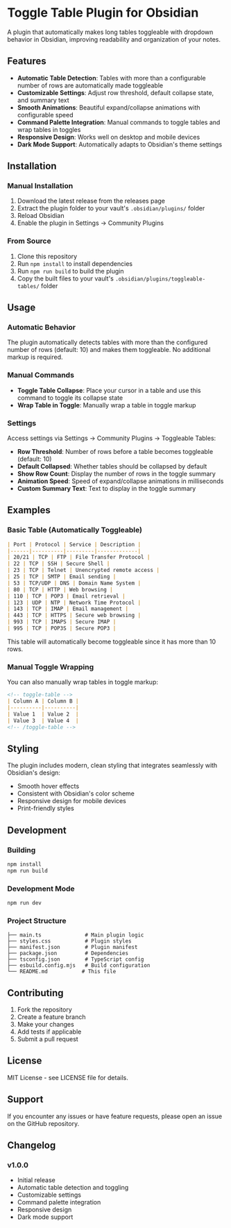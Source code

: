 # Toggle Table Plugin for Obsidian

A plugin that automatically makes long tables toggleable with dropdown behavior in Obsidian, improving readability and organization of your notes.

## Features

- **Automatic Table Detection**: Tables with more than a configurable number of rows are automatically made toggleable
- **Customizable Settings**: Adjust row threshold, default collapse state, and summary text
- **Smooth Animations**: Beautiful expand/collapse animations with configurable speed
- **Command Palette Integration**: Manual commands to toggle tables and wrap tables in toggles
- **Responsive Design**: Works well on desktop and mobile devices
- **Dark Mode Support**: Automatically adapts to Obsidian's theme settings

## Installation

### Manual Installation

1. Download the latest release from the releases page
2. Extract the plugin folder to your vault's `.obsidian/plugins/` folder
3. Reload Obsidian
4. Enable the plugin in Settings → Community Plugins

### From Source

1. Clone this repository
2. Run `npm install` to install dependencies
3. Run `npm run build` to build the plugin
4. Copy the built files to your vault's `.obsidian/plugins/toggleable-tables/` folder

## Usage

### Automatic Behavior

The plugin automatically detects tables with more than the configured number of rows (default: 10) and makes them toggleable. No additional markup is required.

### Manual Commands

- **Toggle Table Collapse**: Place your cursor in a table and use this command to toggle its collapse state
- **Wrap Table in Toggle**: Manually wrap a table in toggle markup

### Settings

Access settings via Settings → Community Plugins → Toggleable Tables:

- **Row Threshold**: Number of rows before a table becomes toggleable (default: 10)
- **Default Collapsed**: Whether tables should be collapsed by default
- **Show Row Count**: Display the number of rows in the toggle summary
- **Animation Speed**: Speed of expand/collapse animations in milliseconds
- **Custom Summary Text**: Text to display in the toggle summary

## Examples

### Basic Table (Automatically Toggleable)

```markdown
| Port | Protocol | Service | Description |
|------|----------|---------|-------------|
| 20/21 | TCP | FTP | File Transfer Protocol |
| 22 | TCP | SSH | Secure Shell |
| 23 | TCP | Telnet | Unencrypted remote access |
| 25 | TCP | SMTP | Email sending |
| 53 | TCP/UDP | DNS | Domain Name System |
| 80 | TCP | HTTP | Web browsing |
| 110 | TCP | POP3 | Email retrieval |
| 123 | UDP | NTP | Network Time Protocol |
| 143 | TCP | IMAP | Email management |
| 443 | TCP | HTTPS | Secure web browsing |
| 993 | TCP | IMAPS | Secure IMAP |
| 995 | TCP | POP3S | Secure POP3 |
```

This table will automatically become toggleable since it has more than 10 rows.

### Manual Toggle Wrapping

You can also manually wrap tables in toggle markup:

```markdown
<!-- toggle-table -->
| Column A | Column B |
|----------|----------|
| Value 1  | Value 2  |
| Value 3  | Value 4  |
<!-- /toggle-table -->
```

## Styling

The plugin includes modern, clean styling that integrates seamlessly with Obsidian's design:

- Smooth hover effects
- Consistent with Obsidian's color scheme
- Responsive design for mobile devices
- Print-friendly styles

## Development

### Building

```bash
npm install
npm run build
```

### Development Mode

```bash
npm run dev
```

### Project Structure

```
├── main.ts              # Main plugin logic
├── styles.css           # Plugin styles
├── manifest.json        # Plugin manifest
├── package.json         # Dependencies
├── tsconfig.json        # TypeScript config
├── esbuild.config.mjs   # Build configuration
└── README.md           # This file
```

## Contributing

1. Fork the repository
2. Create a feature branch
3. Make your changes
4. Add tests if applicable
5. Submit a pull request

## License

MIT License - see LICENSE file for details.

## Support

If you encounter any issues or have feature requests, please open an issue on the GitHub repository.

## Changelog

### v1.0.0
- Initial release
- Automatic table detection and toggling
- Customizable settings
- Command palette integration
- Responsive design
- Dark mode support 
